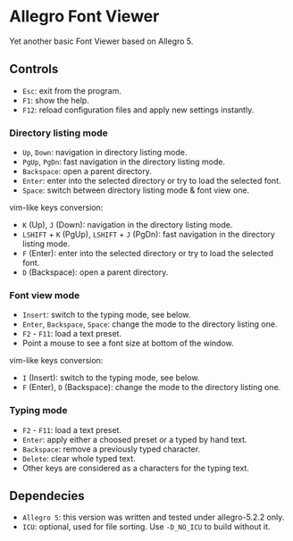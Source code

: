 # Allegro Font Viewer

Yet another basic Font Viewer based on Allegro 5.

## Controls

* `Esc`: exit from the program.
* `F1`: show the help.
* `F12`: reload configuration files and apply new settings instantly.

### Directory listing mode

* `Up`, `Down`: navigation in directory listing mode.
* `PgUp`, `PgDn`: fast navigation in the directory listing mode.
* `Backspace`: open a parent directory.
* `Enter`: enter into the selected directory or try to load the selected font.
* `Space`: switch between directory listing mode & font view one.

vim-like keys conversion:

* `K` (Up), `J` (Down): navigation in the directory listing mode.
* `LSHIFT` + `K` (PgUp), `LSHIFT` + `J` (PgDn): fast navigation in the directory listing mode.
* `F` (Enter): enter into the selected directory or try to load the selected font.
* `D` (Backspace): open a parent directory.

### Font view mode

* `Insert`: switch to the typing mode, see below.
* `Enter`, `Backspace`, `Space`: change the mode to the directory listing one.
* `F2` - `F11`: load a text preset.
* Point a mouse to see a font size at bottom of the window.

vim-like keys conversion:

* `I` (Insert): switch to the typing mode, see below.
* `F` (Enter), `D` (Backspace): change the mode to the directory listing one.

### Typing mode

* `F2` - `F11`: load a text preset.
* `Enter`: apply either a choosed preset or a typed by hand text.
* `Backspace`: remove a previously typed character.
* `Delete`: clear whole typed text.
* Other keys are considered as a characters for the typing text.


## Dependecies

* `Allegro 5`: this version was written and tested under allegro-5.2.2 only.
* `ICU`: optional, used for file sorting. Use `-D_NO_ICU` to build without it.

